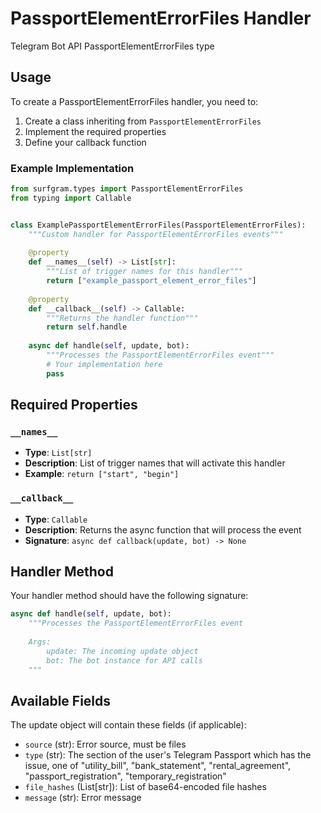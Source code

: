 # PassportElementErrorFiles Handler

Telegram Bot API PassportElementErrorFiles type

## Usage

To create a PassportElementErrorFiles handler, you need to:

1. Create a class inheriting from `PassportElementErrorFiles`
2. Implement the required properties
3. Define your callback function

### Example Implementation

```python
from surfgram.types import PassportElementErrorFiles
from typing import Callable


class ExamplePassportElementErrorFiles(PassportElementErrorFiles):
    """Custom handler for PassportElementErrorFiles events"""
    
    @property
    def __names__(self) -> List[str]:
        """List of trigger names for this handler"""
        return ["example_passport_element_error_files"]
    
    @property
    def __callback__(self) -> Callable:
        """Returns the handler function"""
        return self.handle
    
    async def handle(self, update, bot):
        """Processes the PassportElementErrorFiles event"""
        # Your implementation here
        pass
```

## Required Properties

### `__names__`
- **Type**: `List[str]`
- **Description**: List of trigger names that will activate this handler
- **Example**: `return ["start", "begin"]`

### `__callback__`
- **Type**: `Callable`
- **Description**: Returns the async function that will process the event
- **Signature**: `async def callback(update, bot) -> None`

## Handler Method

Your handler method should have the following signature:

```python
async def handle(self, update, bot):
    """Processes the PassportElementErrorFiles event
    
    Args:
        update: The incoming update object
        bot: The bot instance for API calls
    """
```

## Available Fields

The update object will contain these fields (if applicable):

- `source` (str): Error source, must be files
- `type` (str): The section of the user's Telegram Passport which has the issue, one of "utility_bill", "bank_statement", "rental_agreement", "passport_registration", "temporary_registration"
- `file_hashes` (List[str]): List of base64-encoded file hashes
- `message` (str): Error message
